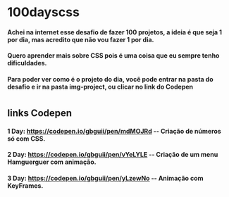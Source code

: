 # 100dayscss
#### Achei na internet esse desafio de fazer 100 projetos, a ideia é que seja 1 por dia, mas acredito que não vou fazer 1 por dia.
#### Quero aprender mais sobre CSS pois é uma coisa que eu sempre tenho dificuldades.
#### Para poder ver como é o projeto do dia, você pode entrar na pasta do desafio e ir na pasta img-project, ou clicar no link do Codepen
#
## links Codepen 
#### 1 Day: https://codepen.io/gbguii/pen/mdMOJRd  -- Criação de números só com CSS.
#### 2 Day: https://codepen.io/gbguii/pen/vYeLYLE  -- Criação de um menu Hamguerguer com animação.
#### 3 Day: https://codepen.io/gbguii/pen/yLzewNo  -- Animação com KeyFrames.
